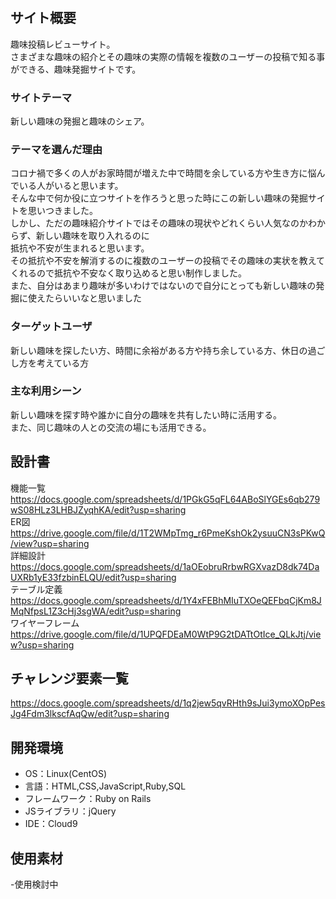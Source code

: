 # <Dance with hobbies>

## サイト概要
趣味投稿レビューサイト。<br>
さまざまな趣味の紹介とその趣味の実際の情報を複数のユーザーの投稿で知る事ができる、趣味発掘サイトです。

### サイトテーマ
新しい趣味の発掘と趣味のシェア。

### テーマを選んだ理由
コロナ禍で多くの人がお家時間が増えた中で時間を余している方や生き方に悩んでいる人がいると思います。<br>
そんな中で何か役に立つサイトを作ろうと思った時にこの新しい趣味の発掘サイトを思いつきました。<br>
しかし、ただの趣味紹介サイトではその趣味の現状やどれくらい人気なのかわからず、新しい趣味を取り入れるのに<br>
抵抗や不安が生まれると思います。<br>
その抵抗や不安を解消するのに複数のユーザーの投稿でその趣味の実状を教えてくれるので抵抗や不安なく取り込めると思い制作しました。<br>
また、自分はあまり趣味が多いわけではないので自分にとっても新しい趣味の発掘に使えたらいいなと思いました

### ターゲットユーザ
新しい趣味を探したい方、時間に余裕がある方や持ち余している方、休日の過ごし方を考えている方

### 主な利用シーン
新しい趣味を探す時や誰かに自分の趣味を共有したい時に活用する。<br>
また、同じ趣味の人との交流の場にも活用できる。

## 設計書
機能一覧<br>
<https://docs.google.com/spreadsheets/d/1PGkG5qFL64ABoSlYGEs6qb279wS08HLz3LHBJZyqhKA/edit?usp=sharing><br>
ER図<br>
<https://drive.google.com/file/d/1T2WMpTmg_r6PmeKshOk2ysuuCN3sPKwQ/view?usp=sharing><br>
詳細設計<br>
<https://docs.google.com/spreadsheets/d/1aOEobruRrbwRGXvazD8dk74DaUXRb1yE33fzbinELQU/edit?usp=sharing><br>
テーブル定義<br>
<https://docs.google.com/spreadsheets/d/1Y4xFEBhMIuTXOeQEFbqCjKm8JMqNfpsL1Z3cHj3sgWA/edit?usp=sharing><br>
ワイヤーフレーム<br>
<https://drive.google.com/file/d/1UPQFDEaM0WtP9G2tDATtOtIce_QLkJtj/view?usp=sharing>


## チャレンジ要素一覧
<https://docs.google.com/spreadsheets/d/1q2jew5qvRHth9sJui3ymoXOpPesJg4Fdm3lkscfAqQw/edit?usp=sharing>

## 開発環境
- OS：Linux(CentOS)
- 言語：HTML,CSS,JavaScript,Ruby,SQL
- フレームワーク：Ruby on Rails
- JSライブラリ：jQuery
- IDE：Cloud9

## 使用素材
-使用検討中